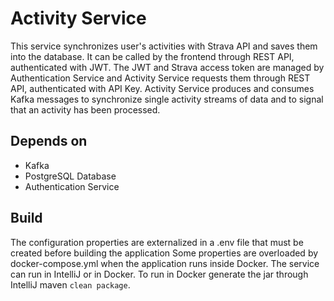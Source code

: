 # Activity Service

This service synchronizes user's activities with Strava API and saves them into the database.
It can be called by the frontend through REST API, authenticated with JWT.
The JWT and Strava access token are managed by Authentication Service and Activity Service requests them through REST API, authenticated with API Key.
Activity Service produces and consumes Kafka messages to synchronize single activity streams of data and to signal that an activity has been processed.

## Depends on

- Kafka
- PostgreSQL Database
- Authentication Service

## Build

The configuration properties are externalized in a .env file that must be created before building the application
Some properties are overloaded by docker-compose.yml when the application runs inside Docker.
The service can run in IntelliJ or in Docker. To run in Docker generate the jar through IntelliJ maven `clean package`.
